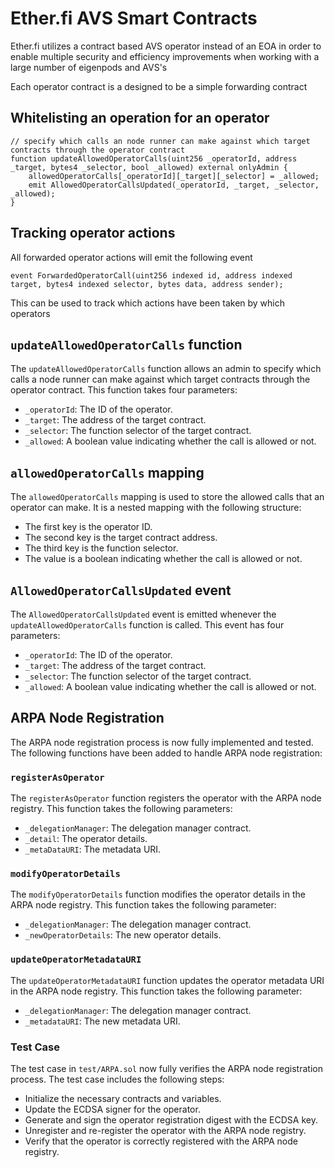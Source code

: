 # Ether.fi AVS Smart Contracts

Ether.fi utilizes a contract based AVS operator instead of an EOA in order to enable multiple security and efficiency improvements when working with a large number of eigenpods and AVS's

Each operator contract is a designed to be a simple forwarding contract

## Whitelisting an operation for an operator

    // specify which calls an node runner can make against which target contracts through the operator contract
    function updateAllowedOperatorCalls(uint256 _operatorId, address _target, bytes4 _selector, bool _allowed) external onlyAdmin {
        allowedOperatorCalls[_operatorId][_target][_selector] = _allowed;
        emit AllowedOperatorCallsUpdated(_operatorId, _target, _selector, _allowed);
    }

## Tracking operator actions
All forwarded operator actions will emit the following event

    event ForwardedOperatorCall(uint256 indexed id, address indexed target, bytes4 indexed selector, bytes data, address sender);

This can be used to track which actions have been taken by which operators

## `updateAllowedOperatorCalls` function

The `updateAllowedOperatorCalls` function allows an admin to specify which calls a node runner can make against which target contracts through the operator contract. This function takes four parameters:

- `_operatorId`: The ID of the operator.
- `_target`: The address of the target contract.
- `_selector`: The function selector of the target contract.
- `_allowed`: A boolean value indicating whether the call is allowed or not.

## `allowedOperatorCalls` mapping

The `allowedOperatorCalls` mapping is used to store the allowed calls that an operator can make. It is a nested mapping with the following structure:

- The first key is the operator ID.
- The second key is the target contract address.
- The third key is the function selector.
- The value is a boolean indicating whether the call is allowed or not.

## `AllowedOperatorCallsUpdated` event

The `AllowedOperatorCallsUpdated` event is emitted whenever the `updateAllowedOperatorCalls` function is called. This event has four parameters:

- `_operatorId`: The ID of the operator.
- `_target`: The address of the target contract.
- `_selector`: The function selector of the target contract.
- `_allowed`: A boolean value indicating whether the call is allowed or not.

## ARPA Node Registration

The ARPA node registration process is now fully implemented and tested. The following functions have been added to handle ARPA node registration:

### `registerAsOperator`

The `registerAsOperator` function registers the operator with the ARPA node registry. This function takes the following parameters:

- `_delegationManager`: The delegation manager contract.
- `_detail`: The operator details.
- `_metaDataURI`: The metadata URI.

### `modifyOperatorDetails`

The `modifyOperatorDetails` function modifies the operator details in the ARPA node registry. This function takes the following parameter:

- `_delegationManager`: The delegation manager contract.
- `_newOperatorDetails`: The new operator details.

### `updateOperatorMetadataURI`

The `updateOperatorMetadataURI` function updates the operator metadata URI in the ARPA node registry. This function takes the following parameter:

- `_delegationManager`: The delegation manager contract.
- `_metadataURI`: The new metadata URI.

### Test Case

The test case in `test/ARPA.sol` now fully verifies the ARPA node registration process. The test case includes the following steps:

- Initialize the necessary contracts and variables.
- Update the ECDSA signer for the operator.
- Generate and sign the operator registration digest with the ECDSA key.
- Unregister and re-register the operator with the ARPA node registry.
- Verify that the operator is correctly registered with the ARPA node registry.
